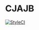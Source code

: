 # CJAJB

[![StyleCI](https://github.styleci.io/repos/602953702/shield?branch=main)](https://github.styleci.io/repos/602953702?branch=main)